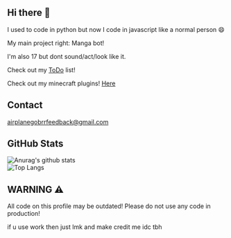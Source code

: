 

## Hi there :wave:

I used to code in python but now I code in javascript like a normal person 😄

My main project right:
Manga bot!

I'm also 17 but dont sound/act/look like it.

Check out my [ToDo](https://github.com/AirplanegoBrr/todo) list!

Check out my minecraft plugins! [Here](https://www.spigotmc.org/members/gamesky1234661.1106310/#resources)

## Contact

airplanegobrrfeedback@gmail.com


## GitHub Stats 
![Anurag's github stats](https://github-readme-stats.vercel.app/api?username=AirplaneGoBrr&show_icons=true&theme=dark)<br>
![Top Langs](https://github-readme-stats.vercel.app/api/top-langs/?username=AirplaneGoBrr&theme=dark)

## WARNING ⚠
All code on this profile may be outdated! Please do not use any code in production!

if u use work then just lmk and make credit me idc tbh
